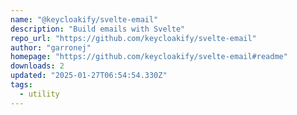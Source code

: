 ```yaml
---
name: "@keycloakify/svelte-email"
description: "Build emails with Svelte"
repo_url: "https://github.com/keycloakify/svelte-email"
author: "garronej"
homepage: "https://github.com/keycloakify/svelte-email#readme"
downloads: 2
updated: "2025-01-27T06:54:54.330Z"
tags: 
  - utility
---
```


